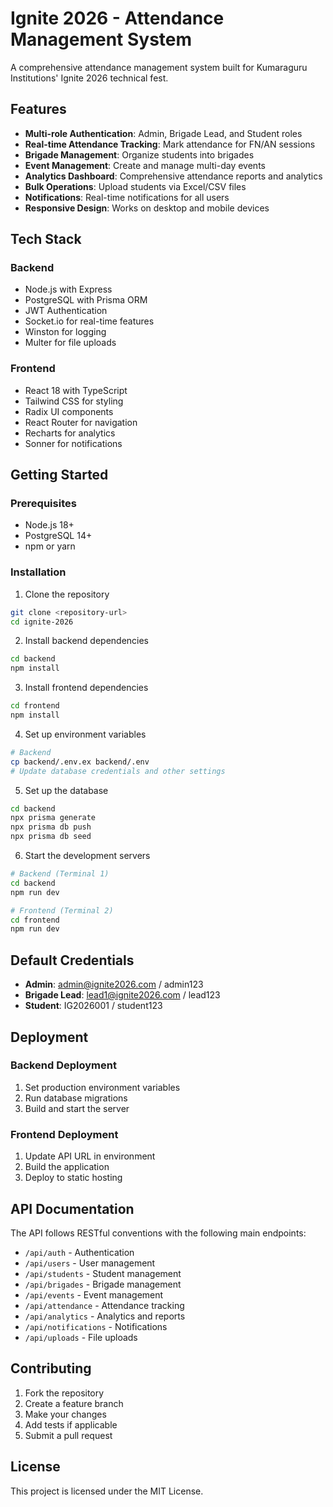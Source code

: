 # Ignite 2026 - Attendance Management System

A comprehensive attendance management system built for Kumaraguru Institutions' Ignite 2026 technical fest.

## Features

- **Multi-role Authentication**: Admin, Brigade Lead, and Student roles
- **Real-time Attendance Tracking**: Mark attendance for FN/AN sessions
- **Brigade Management**: Organize students into brigades
- **Event Management**: Create and manage multi-day events
- **Analytics Dashboard**: Comprehensive attendance reports and analytics
- **Bulk Operations**: Upload students via Excel/CSV files
- **Notifications**: Real-time notifications for all users
- **Responsive Design**: Works on desktop and mobile devices

## Tech Stack

### Backend
- Node.js with Express
- PostgreSQL with Prisma ORM
- JWT Authentication
- Socket.io for real-time features
- Winston for logging
- Multer for file uploads

### Frontend
- React 18 with TypeScript
- Tailwind CSS for styling
- Radix UI components
- React Router for navigation
- Recharts for analytics
- Sonner for notifications

## Getting Started

### Prerequisites
- Node.js 18+ 
- PostgreSQL 14+
- npm or yarn

### Installation

1. Clone the repository
```bash
git clone <repository-url>
cd ignite-2026
```

2. Install backend dependencies
```bash
cd backend
npm install
```

3. Install frontend dependencies
```bash
cd frontend
npm install
```

4. Set up environment variables
```bash
# Backend
cp backend/.env.ex backend/.env
# Update database credentials and other settings
```

5. Set up the database
```bash
cd backend
npx prisma generate
npx prisma db push
npx prisma db seed
```

6. Start the development servers
```bash
# Backend (Terminal 1)
cd backend
npm run dev

# Frontend (Terminal 2)
cd frontend
npm run dev
```

## Default Credentials

- **Admin**: admin@ignite2026.com / admin123
- **Brigade Lead**: lead1@ignite2026.com / lead123
- **Student**: IG2026001 / student123

## Deployment

### Backend Deployment
1. Set production environment variables
2. Run database migrations
3. Build and start the server

### Frontend Deployment
1. Update API URL in environment
2. Build the application
3. Deploy to static hosting

## API Documentation

The API follows RESTful conventions with the following main endpoints:

- `/api/auth` - Authentication
- `/api/users` - User management
- `/api/students` - Student management
- `/api/brigades` - Brigade management
- `/api/events` - Event management
- `/api/attendance` - Attendance tracking
- `/api/analytics` - Analytics and reports
- `/api/notifications` - Notifications
- `/api/uploads` - File uploads

## Contributing

1. Fork the repository
2. Create a feature branch
3. Make your changes
4. Add tests if applicable
5. Submit a pull request

## License

This project is licensed under the MIT License.